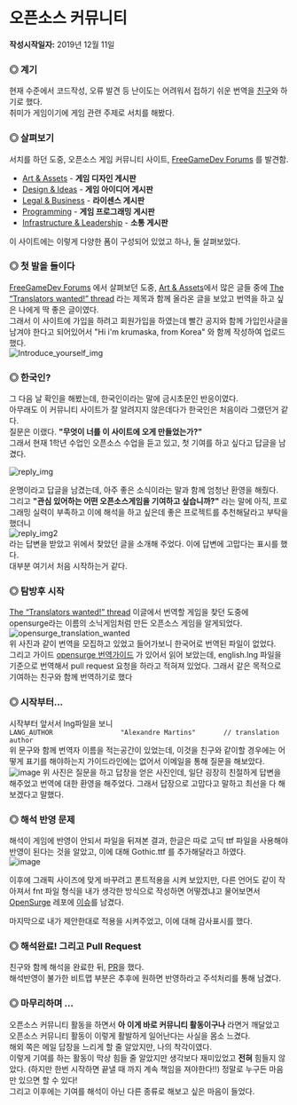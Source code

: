 # 오픈소스 커뮤니티
**작성시작일자:** 2019년 12월 11일

### ◎ 계기
현재 수준에서 코드작성, 오류 발견 등 난이도는 어려워서 접하기 쉬운 번역을 [친구](https://github.com/AntsThatWander)와 하기로 했다.  
취미가 게임이기에 게임 관련 주제로 서치를 해봤다.

### ◎ 살펴보기
서치를 하던 도중, 오픈소스 게임 커뮤니티 사이트, [FreeGameDev Forums](https://forum.freegamedev.net) 를 발견함.
* [Art & Assets](https://forum.freegamedev.net/viewforum.php?f=6) - **게임 디자인 게시판**
* [Design & Ideas](https://forum.freegamedev.net/viewforum.php?f=5) - **게임 아이디어 게시판**
* [Legal & Business](https://forum.freegamedev.net/viewforum.php?f=7) - **라이센스 게시판**
* [Programming](https://forum.freegamedev.net/viewforum.php?f=3) - **게임 프로그래밍 게시판**
* [Infrastructure & Leadership](https://forum.freegamedev.net/viewforum.php?f=4) - **소통 게시판**

이 사이트에는 이렇게 다양한 폼이 구성되어 있었고 하나, 둘 살펴보았다.

### ◎ 첫 발을 들이다
[FreeGameDev Forums](https://forum.freegamedev.net) 에서 살펴보던 도중, [Art & Assets](https://forum.freegamedev.net/viewforum.php?f=6)에서 많은 글들 중에 [The “Translators wanted!” thread](https://forum.freegamedev.net/viewtopic.php?f=6&t=11388) 라는 제목과 함께 올라온 글을 보았고 번역을 하고 싶은 나에게 딱 좋은 글이였다.  
그래서 이 사이트에 가입을 하려고 회원가입을 하였는데 빨간 공지와 함께 가입인사글을 남겨야 한다고 되어있어서 "Hi i'm krumaska, from Korea" 와 함께 작성하여 업로드 했다.  
![Introduce_yourself_img](https://user-images.githubusercontent.com/51515055/70618204-97a21080-1c55-11ea-86b6-aeb5c7dafb4e.PNG)  

### ◎ 한국인?
그 다음 날 확인을 해봤는데, 한국인이라는 말에 금시초문인 반응이였다.  
아무래도 이 커뮤니티 사이트가 잘 알려지지 않은데다가 한국인은 처음이라 그랬던거 같다.  
질문은 이랬다. **"무엇이 너를 이 사이트에 오게 만들었는가?"**  
그래서 현재 1학년 수업인 오픈소스 수업을 듣고 있고, 첫 기여를 하고 싶다고 답글을 남겼다.
  
  ![reply_img](https://user-images.githubusercontent.com/51515055/70618384-05e6d300-1c56-11ea-8572-4c837d10d987.png)  
  
운명이라고 답글을 남겼는데, 아주 좋은 소식이라는 말과 함께 엄청난 환영을 해줬다.  
그리고 **"관심 있어하는 어떤 오픈소스게임을 기여하고 싶습니까?"** 라는 말에 아직, 프로그래밍 실력이 부족하고 이에 해석을 하고 싶은데 좋은 프로젝트를 추천해달라고 부탁을 했더니  
![reply_img2](https://user-images.githubusercontent.com/51515055/70770612-6c343880-1db1-11ea-98a6-763697a6c281.png)  
라는 답변을 받았고 위에서 찾았던 글을 소개해 주었다.  이에 답변에 고맙다는 표시를 했다.  
대부분 여기서 처음 시작하는거 같다.

### ◎ 탐방후 시작  
[The “Translators wanted!” thread](https://forum.freegamedev.net/viewtopic.php?f=6&t=11388) 이글에서 번역할 게임을 찾던 도중에 opensurge라는 이름의 소닉게임처럼 만든 오픈소스 게임을 알게되었다.  
![opensurge_translation_wanted](https://user-images.githubusercontent.com/51515055/71114368-f4339b80-2212-11ea-8500-38ad25176102.png)  
위 사진과 같이 번역을 모집하고 있었고 들어가보니 한국어로 번역된 파일이 없었다.  
그리고 가이드 [opensurge 번역가이드](http://opensnc.sourceforge.net/wiki/index.php/Translation_Guide) 가 있어서 읽어 보았는데, english.lng 파일을 기준으로 번역해서 pull request 요청을 하라고 적혀져 있었다.
그래서 같은 목적으로 기여하는 친구와 함께 번역하기로 했다

### ◎ 시작부터...
시작부터 앞서서 lng파일을 보니  
`LANG_AUTHOR                 "Alexandre Martins"       // translation author`  
위 문구와 함께 번역자 이름을 적는공간이 있었는데, 이것을 친구와 같이할 경우에는 어떻게 표기를 해야하는지 가이드라인에는 없어서 이메일을 통해 질문을 해보았다.  
![image](https://user-images.githubusercontent.com/51515055/71307389-199df080-2431-11ea-94bf-eb6272f47d5c.png)
위 사진은 질문을 하고 답장을 얻은 사진인데, 일단 굉장히 친절하게 답변을 해주었고 번역에 대한 환영을 해주었다.  그래서 답장으로 고맙다고 말하고 최선을 다 해보겠다고 말했다.  

### ◎ 해석 반영 문제
해석이 게임에 반영이 안되서 파일을 뒤져본 결과, 한글은 따로 고딕 ttf 파일을 사용해야 반영이 된다는 것을 알았고, 이에 대해 Gothic.ttf 를 추가해달라고 하였다.  
![image](https://user-images.githubusercontent.com/51515055/71307120-ed807080-242c-11ea-93a4-a22f0600c519.png)  


이후에 그래픽 사이즈에 맞게 바꾸려고 폰트적용을 시켜 보았지만, 다른 언어도 같이 작아져서 fnt 파일 형식을 내가 생각한 방식으로 작성하면 어떻겠냐고 물어보면서 [OpenSurge](https://github.com/alemart/opensurge) 레포에 [이슈](https://github.com/alemart/opensurge/issues/15)를 남겼다.

마지막으로 내가 제안한대로 적용을 시켜주었고, 이에 대해 감사표시를 했다. 

### ◎ 해석완료! 그리고 Pull Request
친구와 함께 해석을 완료한 뒤, [PR](https://github.com/alemart/opensurge/pull/16)을 했다.  
해석반영이 불가한 비트맵 부분은 추후에 원하면 반영하라고 주석처리를 통해 남겼다.  

### ◎ 마무리하며 ...
오픈소스 커뮤니티 활동을 하면서 **아 이게 바로 커뮤니티 활동이구나** 라면거 깨달았고 오픈소스 커뮤니티 활동이 이렇게 활발하게 일어난다는 사실을 몸소 느겼다.  
해외 쪽은 메일 답장을 느리게 할 줄 알았지만, 나의 착각이였다.  
이렇게 기여를 하는 활동이 막상 힘들 줄 알았지만 생각보다 재미있었고 **전혀** 힘들지 않았다. (하지만 한번 시작하면 끝낼 때 까지 계속 책임을 져야한다!!) 정말로 누구든 마음만 있으면 할 수 있다!  
그리고 이후에는 기여를 해석이 아닌 다른 종류로 해보고 싶은 마음이 들었다.
